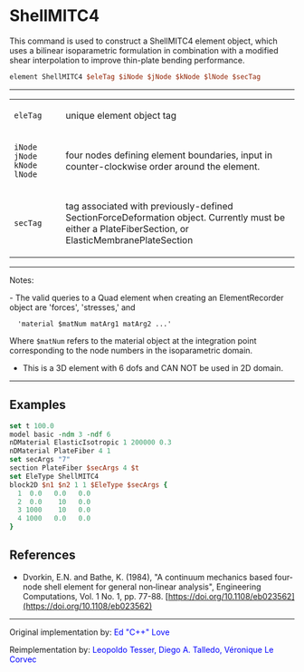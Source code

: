# ShellMITC4

<p>This command is used to construct a ShellMITC4 element object, which
uses a bilinear isoparametric formulation in combination with a modified
shear interpolation to improve thin-plate bending performance.</p>

```tcl
element ShellMITC4 $eleTag $iNode $jNode $kNode $lNode $secTag
```

<hr />
<table>
<tbody>
<tr class="odd">
<td><code class="parameter-table-variable">eleTag</code></td>
<td><p>unique element object tag</p></td>
</tr>
<tr class="even">
<td><p><code class="parameter-table-variable">iNode jNode kNode lNode</code></p></td>
<td><p>four nodes defining element boundaries, input in
counter-clockwise order around the element.</p></td>
</tr>
<tr class="odd">
<td><code class="parameter-table-variable">secTag</code></td>
<td><p>tag associated with previously-defined SectionForceDeformation
object. Currently must be either a PlateFiberSection, or
ElasticMembranePlateSection</p></td>
</tr>
</tbody>
</table>

<hr />

<p>Notes:</p>
- The valid queries to a Quad element when creating an ElementRecorder
  object are 'forces', 'stresses,' and 

      'material $matNum matArg1 matArg2 ...' 
  Where `$matNum` refers to the material object at the integration
  point corresponding to the node numbers in the isoparametric
  domain.

- This is a 3D element with 6 dofs and CAN NOT be used in 2D
  domain.

<hr />

## Examples

```tcl
set t 100.0 
model basic -ndm 3 -ndf 6 
nDMaterial ElasticIsotropic 1 200000 0.3 
nDMaterial PlateFiber 4 1 
set secArgs "7"
section PlateFiber $secArgs 4 $t 
set EleType ShellMITC4 
block2D $n1 $n2 1 1 $EleType $secArgs {
  1  0.0   0.0   0.0 
  2  0.0    10   0.0 
  3 1000    10   0.0 
  4 1000   0.0   0.0 
}
```

## References

- Dvorkin, E.N. and Bathe, K. (1984), "A continuum mechanics based four‐node
  shell element for general non‐linear analysis", Engineering Computations,
  Vol. 1 No. 1, pp. 77-88. [https://doi.org/10.1108/eb023562](https://doi.org/10.1108/eb023562)

<hr />


Original implementation by: <span style="color:blue">Ed "C++" Love</span> 

Reimplementation by: <span style="color:blue">Leopoldo Tesser, Diego A. Talledo, Véronique Le Corvec </span>


